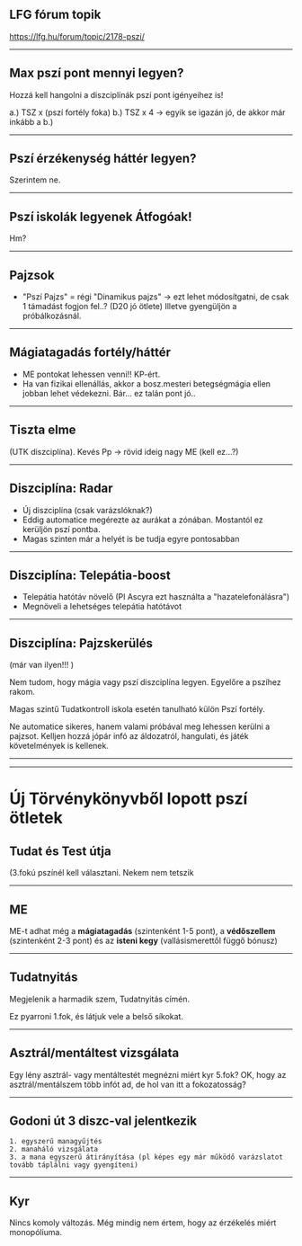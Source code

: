 ## LFG fórum topik
https://lfg.hu/forum/topic/2178-pszi/

---

## Max pszí pont mennyi legyen?

Hozzá kell hangolni a diszciplínák pszí pont igényeihez is!

a.) TSZ x (pszí fortély foka)
b.) TSZ x 4
→ egyik se igazán jó, de akkor már inkább a b.)

---

## Pszí érzékenység háttér legyen?
Szerintem ne.

---

## Pszí iskolák legyenek Átfogóak!

Hm?

---

## Pajzsok

 - "Pszí Pajzs" = régi "Dinamikus pajzs"
  → ezt lehet módosítgatni, de csak 1 támadást fogjon fel..? (D20 jó ötlete) Illetve gyengüljön a próbálkozásnál.

---

## Mágiatagadás fortély/háttér

- ME pontokat lehessen venni!! KP-ért.
- Ha van fizikai ellenállás, akkor a bosz.mesteri betegségmágia ellen jobban lehet védekezni. Bár... ez talán pont jó..

---

## Tiszta elme

(UTK diszciplína).
Kevés Pp → rövid ideig nagy ME (kell ez...?)


--- 

## Diszciplína: Radar

- Új diszciplína (csak varázslóknak?)
- Eddig automatice megérezte az aurákat a zónában. Mostantól ez kerüljön pszí pontba.
- Magas szinten már a helyét is be tudja egyre pontosabban

---

## Diszciplína: Telepátia-boost

- Telepátia hatótáv növelő (Pl Ascyra ezt használta a "hazatelefonálásra")
- Megnöveli a lehetséges telepátia hatótávot

---

## Diszciplína: Pajzskerülés

(már van ilyen!!! )

Nem tudom, hogy mágia vagy pszí diszciplína legyen. Egyelőre a pszíhez rakom.

Magas szintű Tudatkontroll iskola esetén tanulható külön Pszí fortély.

Ne automatice sikeres, hanem valami próbával meg lehessen kerülni a pajzsot. Kelljen hozzá jópár infó az áldozatról, hangulati, és játék követelmények is kellenek.

---
---

# Új Törvénykönyvből lopott pszí ötletek

## Tudat és Test útja

(3.fokú pszínél kell választani. Nekem nem tetszik

---

## ME

ME-t adhat még a **mágiatagadás** (szintenként 1-5 pont), a **védőszellem** (szintenként 2-3 pont) és az **isteni kegy** (vallásismerettől függő bónusz)

---

## Tudatnyitás

Megjelenik a harmadik szem, Tudatnyitás címén.

Ez pyarroni 1.fok, és látjuk vele a belső síkokat.

---

## Asztrál/mentáltest vizsgálata

Egy lény asztrál- vagy mentáltestét megnézni miért kyr 5.fok? OK, hogy az asztrál/mentálszem több infót ad, de hol van itt a fokozatosság?

---

## Godoni út 3 diszc-val jelentkezik

    1. egyszerű managyűjtés
    2. manaháló vizsgálata
    3. a mana egyszerű átirányítása (pl képes egy már működő varázslatot tovább táplálni vagy gyengíteni)

---

## Kyr

Nincs komoly változás. Még mindig nem értem, hogy az érzékelés miért monopóliuma.
